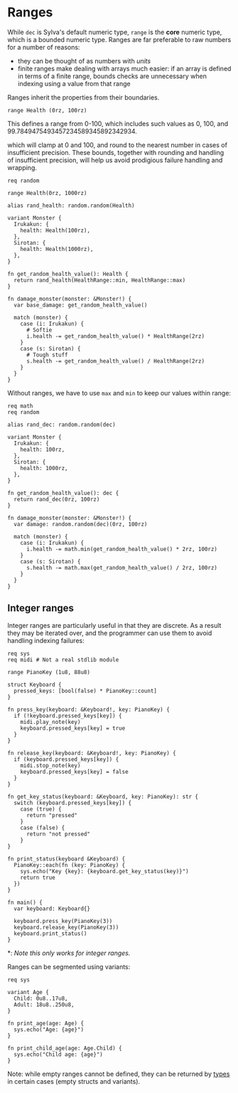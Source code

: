 # Ranges

While `dec` is Sylva's default numeric type, `range` is the **core** numeric
type, which is a bounded numeric type.  Ranges are far preferable to raw
numbers for a number of reasons:
- they can be thought of as numbers with *units*
- finite ranges make dealing with arrays much easier: if an array is defined
  in terms of a finite range, bounds checks are unnecessary when indexing using
  a value from that range

Ranges inherit the properties from their boundaries.

```sylva
range Health (0rz, 100rz)
```

This defines a range from 0-100, which includes such values as 0, 100, and
99.7849475493457234589345892342934.

which will clamp at 0 and 100, and round to the
nearest number in cases of insufficient precision.  These bounds, together with
rounding and handling of insufficient precision, will help us avoid prodigious
failure handling and wrapping.

```sylva
req random

range Health(0rz, 1000rz)

alias rand_health: random.random(Health)

variant Monster {
  Irukakun: {
    health: Health(100rz),
  },
  Sirotan: {
    health: Health(1000rz),
  },
}

fn get_random_health_value(): Health {
  return rand_health(HealthRange::min, HealthRange::max)
}

fn damage_monster(monster: &Monster!) {
  var base_damage: get_random_health_value()

  match (monster) {
    case (i: Irukakun) {
      # Softie
      i.health -= get_random_health_value() * HealthRange(2rz)
    }
    case (s: Sirotan) {
      # Tough stuff
      s.health -= get_random_health_value() / HealthRange(2rz)
    }
  }
}
```

Without ranges, we have to use `max` and `min` to keep our values within range:

```sylva
req math
req random

alias rand_dec: random.random(dec)

variant Monster {
  Irukakun: {
    health: 100rz,
  },
  Sirotan: {
    health: 1000rz,
  },
}

fn get_random_health_value(): dec {
  return rand_dec(0rz, 100rz)
}

fn damage_monster(monster: &Monster!) {
  var damage: random.random(dec)(0rz, 100rz)

  match (monster) {
    case (i: Irukakun) {
      i.health -= math.min(get_random_health_value() * 2rz, 100rz)
    }
    case (s: Sirotan) {
      s.health -= math.max(get_random_health_value() / 2rz, 100rz)
    }
  }
}
```

## Integer ranges

Integer ranges are particularly useful in that they are discrete. As a result
they may be iterated over, and the programmer can use them to avoid handling
indexing failures:

```sylva
req sys
req midi # Not a real stdlib module

range PianoKey (1u8, 88u8)

struct Keyboard {
  pressed_keys: [bool(false) * PianoKey::count]
}

fn press_key(keyboard: &Keyboard!, key: PianoKey) {
  if (!keyboard.pressed_keys[key]) {
    midi.play_note(key)
    keyboard.pressed_keys[key] = true
  }
}

fn release_key(keyboard: &Keyboard!, key: PianoKey) {
  if (keyboard.pressed_keys[key]) {
    midi.stop_note(key)
    keyboard.pressed_keys[key] = false
  }
}

fn get_key_status(keyboard: &Keyboard, key: PianoKey): str {
  switch (keyboard.pressed_keys[key]) {
    case (true) {
      return "pressed"
    }
    case (false) {
      return "not pressed"
    }
}

fn print_status(keyboard &Keyboard) {
  PianoKey::each(fn (key: PianoKey) {
    sys.echo("Key {key}: {keyboard.get_key_status(key)}")
    return true
  })
}

fn main() {
  var keyboard: Keyboard{}

  keyboard.press_key(PianoKey(3))
  keyboard.release_key(PianoKey(3))
  keyboard.print_status()
}
```

\*: _Note this only works for integer ranges._

Ranges can be segmented using variants:

```sylva
req sys

variant Age {
  Child: 0u8..17u8,
  Adult: 18u8..250u8,
}

fn print_age(age: Age) {
  sys.echo("Age: {age}")
}

fn print_child_age(age: Age.Child) {
  sys.echo("Child age: {age}")
}
```

Note: while empty ranges cannot be defined, they can be returned by
[types](types.html) in certain cases (empty structs and variants).
